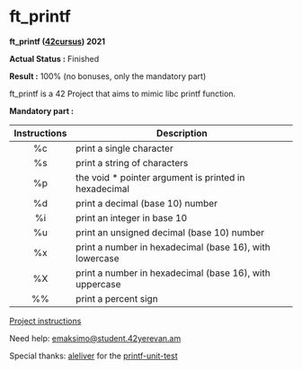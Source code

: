 # ft_printf

**ft_printf ([42cursus](https://www.42.fr)) 2021**

**Actual Status :** Finished

**Result :** 100% (no bonuses, only the mandatory part)

ft_printf is a 42 Project that aims to mimic libc printf function.


**Mandatory part :**

| Instructions  | Description   |
|:-------------:|---------------|
| %c            | print a single character |
| %s            | print a string of characters |
| %p            | the void * pointer argument is printed in hexadecimal |
| %d            | print a decimal (base 10) number |
| %i            | print an integer in base 10 |
| %u            | print an unsigned decimal (base 10) number |
| %x            | print a number in hexadecimal (base 16), with lowercase |
| %X            | print a number in hexadecimal (base 16), with uppercase |
| %%            | print a percent sign |



[Project instructions](/en.subject.pdf)

Need help: emaksimo@student.42yerevan.am

Special thanks: [aleliver](https://github.com/alelievr) for the [printf-unit-test](https://github.com/alelievr/printf-unit-test)

